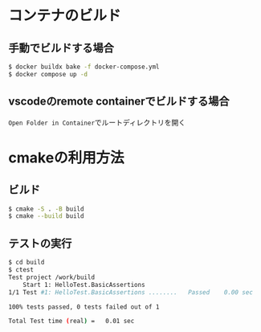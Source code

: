 # コンテナのビルド

## 手動でビルドする場合

```bash
$ docker buildx bake -f docker-compose.yml
$ docker compose up -d
```

## vscodeのremote containerでビルドする場合

`Open Folder in Container`でルートディレクトリを開く

# cmakeの利用方法

## ビルド

```bash
$ cmake -S . -B build
$ cmake --build build
```

## テストの実行

```bash
$ cd build
$ ctest
Test project /work/build
    Start 1: HelloTest.BasicAssertions
1/1 Test #1: HelloTest.BasicAssertions ........   Passed    0.00 sec

100% tests passed, 0 tests failed out of 1

Total Test time (real) =   0.01 sec
```
